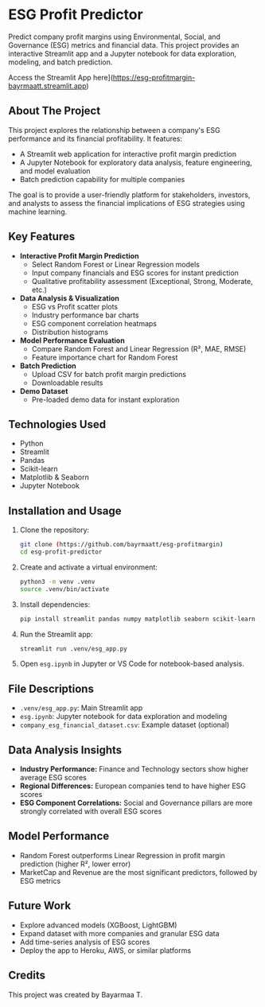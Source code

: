 # ESG Profit Predictor

Predict company profit margins using Environmental, Social, and Governance (ESG) metrics and financial data. This project provides an interactive Streamlit app and a Jupyter notebook for data exploration, modeling, and batch prediction.

Access the Streamlit App here](https://esg-profitmargin-bayrmaatt.streamlit.app)

## About The Project

This project explores the relationship between a company's ESG performance and its financial profitability. It features:
- A Streamlit web application for interactive profit margin prediction
- A Jupyter Notebook for exploratory data analysis, feature engineering, and model evaluation
- Batch prediction capability for multiple companies

The goal is to provide a user-friendly platform for stakeholders, investors, and analysts to assess the financial implications of ESG strategies using machine learning.

## Key Features

- **Interactive Profit Margin Prediction**
  - Select Random Forest or Linear Regression models
  - Input company financials and ESG scores for instant prediction
  - Qualitative profitability assessment (Exceptional, Strong, Moderate, etc.)
- **Data Analysis & Visualization**
  - ESG vs Profit scatter plots
  - Industry performance bar charts
  - ESG component correlation heatmaps
  - Distribution histograms
- **Model Performance Evaluation**
  - Compare Random Forest and Linear Regression (R², MAE, RMSE)
  - Feature importance chart for Random Forest
- **Batch Prediction**
  - Upload CSV for batch profit margin predictions
  - Downloadable results
- **Demo Dataset**
  - Pre-loaded demo data for instant exploration

## Technologies Used

- Python
- Streamlit
- Pandas
- Scikit-learn
- Matplotlib & Seaborn
- Jupyter Notebook

## Installation and Usage

1. Clone the repository:
   ```bash
   git clone (https://github.com/bayrmaatt/esg-profitmargin)
   cd esg-profit-predictor
   ```
2. Create and activate a virtual environment:
   ```bash
   python3 -m venv .venv
   source .venv/bin/activate
   ```
3. Install dependencies:
   ```bash
   pip install streamlit pandas numpy matplotlib seaborn scikit-learn
   ```
4. Run the Streamlit app:
   ```bash
   streamlit run .venv/esg_app.py
   ```
5. Open `esg.ipynb` in Jupyter or VS Code for notebook-based analysis.

## File Descriptions

- `.venv/esg_app.py`: Main Streamlit app
- `esg.ipynb`: Jupyter notebook for data exploration and modeling
- `company_esg_financial_dataset.csv`: Example dataset (optional)

## Data Analysis Insights

- **Industry Performance:** Finance and Technology sectors show higher average ESG scores
- **Regional Differences:** European companies tend to have higher ESG scores
- **ESG Component Correlations:** Social and Governance pillars are more strongly correlated with overall ESG scores

## Model Performance

- Random Forest outperforms Linear Regression in profit margin prediction (higher R², lower error)
- MarketCap and Revenue are the most significant predictors, followed by ESG metrics

## Future Work

- Explore advanced models (XGBoost, LightGBM)
- Expand dataset with more companies and granular ESG data
- Add time-series analysis of ESG scores
- Deploy the app to Heroku, AWS, or similar platforms

## Credits

This project was created by Bayarmaa T.
